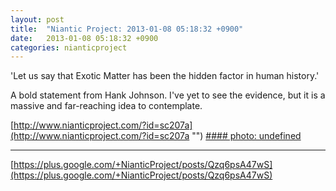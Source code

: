 ```yaml
---
layout: post
title:  "Niantic Project: 2013-01-08 05:18:32 +0900"
date:   2013-01-08 05:18:32 +0900
categories: nianticproject
---
```

'Let us say that Exotic Matter has been the hidden factor in human history.'

A bold statement from Hank Johnson. I've yet to see the evidence, but it is a massive and far-reaching idea to contemplate. 

[http://www.nianticproject.com/?id=sc207a](http://www.nianticproject.com/?id=sc207a "")
[#### photo: undefined](https://lh6.googleusercontent.com/-1RZIIJYosjQ/UOstecB5g9I/AAAAAAAAcr0/1U2YcnczHOU/w1200-h1571/Viator5.png "")
- - -
[https://plus.google.com/+NianticProject/posts/Qzq6psA47wS](https://plus.google.com/+NianticProject/posts/Qzq6psA47wS)
